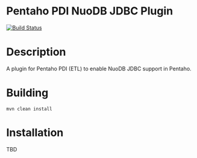 Pentaho PDI NuoDB JDBC Plugin
========================

[<img src="https://api.travis-ci.org/nuodb/pdi-nuodb-plugin.png?branch=master" alt="Build Status" />](http://travis-ci.org/nuodb/pdi-nuodb-plugin)

# Description

A plugin for Pentaho PDI (ETL) to enable NuoDB JDBC support in Pentaho.

# Building

    mvn clean install

# Installation

TBD
